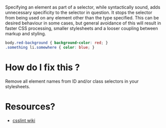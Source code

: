 Specifying an element as part of a selector, while syntactically sound, adds unnecessary specificity to the selector in question. It stops the selector from being used on any element other than the type specified. This can be desired behaviour in some cases, but general avoidance of this will result in faster CSS processing, smaller stylesheets and a looser coupling between markup and styling.

```css
body.red-background { background-color: red; }
.something li.somewhere { color: blue; }
```

# How do I fix this ?

Remove all element names from ID and/or class selectors in your stylesheets.

# Resources?

* [csslint wiki](https://github.com/CSSLint/csslint/wiki/Disallow-overqualified-elements)
